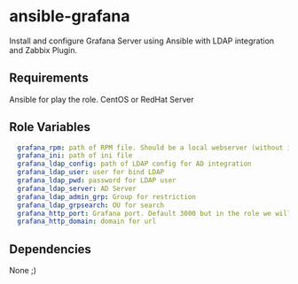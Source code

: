 ansible-grafana
=========

Install and configure Grafana Server using Ansible with LDAP integration and Zabbix Plugin.

Requirements
------------

Ansible for play the role.
CentOS or RedHat Server

Role Variables
--------------
```yml
  grafana_rpm: path of RPM file. Should be a local webserver (without internet connection).
  grafana_ini: path of ini file
  grafana_ldap_config: path of LDAP config for AD integration
  grafana_ldap_user: user for bind LDAP
  grafana_ldap_pwd: password for LDAP user
  grafana_ldap_server: AD Server
  grafana_ldap_admin_grp: Group for restriction
  grafana_ldap_grpsearch: OU for search
  grafana_http_port: Grafana port. Default 3000 but in the role we will set for default HTTP port (80)
  grafana_http_domain: domain for url

```

Dependencies
------------

None ;)
